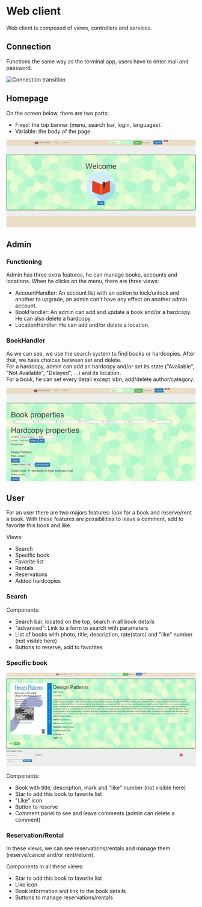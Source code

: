 Web client
========

Web client is composed of views, controllers and services.   

Connection
----------

Functions the same way as the terminal app, users have to enter mail and password.   
	
![Connection transition](images/webclient_connection_transition.png)


Homepage
--------

On the screen below, there are two parts: 

- Fixed: the top banner (menu, search bar, login, languages).   
- Variable: the body of the page.

![Homepage](images/webclient_homepage.png)


Admin
-----

### Functioning

Admin has three extra features, he can manage books, accounts and locations. 
When he clicks on the menu, there are three views:

- AccountHandler: An account list with an option to lock/unlock and another to upgrade, an admin can't have any effect on another admin account.
- BookHandler: An admin can add and update a book and/or a hardcopy. He can also delete a hardcopy.
- LocationHandler: He can add and/or delete a location.


### BookHandler

As we can see, we use the search system to find books or hardcopies. After that, we have choices between set and delete.   
For a hardcopy, admin can add an hardcopy and/or set its state ("Available", "Not Available", "Delayed", ...) and its location.  
For a book, he can set every detail except isbn, add/delete author/category. 

![BookHandler](images/webclient_bookhandler_page.png)


User
----

For an user there are two majors features: look for a book and reserve/rent a book. 
With these features are possibilities to leave a comment, add to favorite this book and like.    

Views: 

- Search
- Specific book
- Favorite list
- Rentals
- Reservations
- Added hardcopies

### Search

Components:

- Search bar, located on the top, search in all book details
- "advanced": Link to a form to search with parameters
- List of books with photo, title, description, rate(stars) and "like" number (not visible here)
- Buttons to reserve, add to favorites

### Specific book

![Specific book](images/webclient_specificbook_page.png)

Components:

- Book with title, description, mark and "like" number (not visible here)
- Star to add this book to favorite list
- "Like" icon
- Button to reserve
- Comment panel to see and leave comments (admin can delete a comment)

### Reservation/Rental

In these views, we can see reservations/rentals and manage them (reserve/cancel and/or rent/return).  

Components in all these views:

- Star to add this book to favorite list
- Like icon
- Book information and link to the book details
- Buttons to manage reservations/rentals
